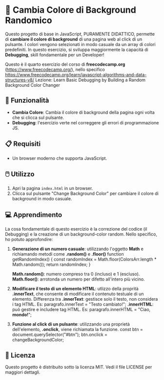 # 🌈 Cambia Colore di Background Randomico

Questo progetto di base in JavaScript, PURAMENTE DIDATTICO, permette di **cambiare il colore di background** di una pagina web al click di un pulsante. I colori vengono selezionati in modo casuale da un array di colori predefiniti.
In questo esercizio, si sviluppa maggiormente la capacità di **Debugging**, skill fondamentale per un Developer!

Questo è il quarto esercizio del corso di **freecodecamp.org** (https://www.freecodecamp.org/), nello specifico https://www.freecodecamp.org/learn/javascript-algorithms-and-data-structures-v8/
Lezione: Learn Basic Debugging by Building a Random Background Color Changer

## 🚀 Funzionalità

- **Cambia Colore**: Cambia il colore di background della pagina ogni volta che si clicca sul pulsante.
- **Debugging**: l'esercizio verte nel correggere gli errori di programmazione JS.

## 📋 Requisiti

- Un browser moderno che supporta JavaScript.

## 🖱️ Utilizzo

1. Apri la pagina `index.html` in un browser.
2. Clicca sul pulsante "Change Background Color" per cambiare il colore di background in modo casuale.

## 💻 Apprendimento

La cosa fondamentale di questo esercizio è la correzione del codice (il Debugging) e la creazione di un background-color random. Nello specifico, ho potuto approfondire:

1. **Generazione di un numero casuale**: utilizzando l'oggetto **Math** e richiamando metodi come **.random()** e **.floor()**
     function getRandomIndex() {
        const randomIndex = Math.floor(ColorsArr.length * Math.random());
        return randomIndex;
     }

    **Math.random()**: numero compreso tra 0 (incluso) e 1 (escluso). 
    **Math.floor()**: arrotonda un numero per difetto all'intero più vicino.

2. **Modificare il testo di un elemento HTML**: utlizzo della proprità **.innerText**, che consente di modificare il contenuto testuale di un elemento.
     Differenza tra
     **.innerText**: gestisce solo il testo, non considera i tag HTML. Es: paragrafo.innerText = "Testo cambiato!";
     **.innerHTML**: può gestire e includere tag HTML. Es: paragrafo.innerHTML = "Ciao, <strong>mondo!</strong>";

3. **Funzione al click di un pulsante**: utilizzando una proprietà dell'elemento, **.onclick**, viene richiamata la funzione.
     const btn = document.querySelector("#btn");
     btn.onclick = changeBackgroundColor;

## 📜 Licenza
Questo progetto è distribuito sotto la licenza MIT. Vedi il file LICENSE per maggiori dettagli.
